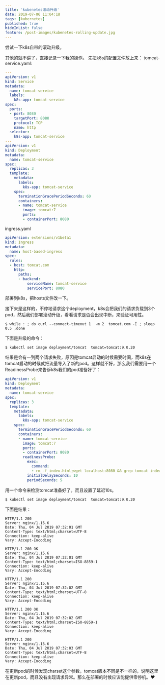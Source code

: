 ```yaml
---
title: 'kubenetes滚动升级'
date: 2019-07-06 11:04:18
tags: [kubernetes]
published: true
hideInList: false
feature: /post-images/kubenetes-rolling-update.jpg
---
```


尝试一下k8s自带的滚动升级。
<!-- more -->

其他的就不讲了，直接记录一下我的操作。
先把k8s的配置文件放上来：
tomcat-service.yaml: 
``` YAML
---
apiVersion: v1
kind: Service
metadata:
  name: tomcat-service
  labels:
    k8s-app: tomcat-service
spec:
  ports:
  - port: 8080
    targetPort: 8080
    protocol: TCP
    name: http
  selector:
    k8s-app: tomcat-service
---
apiVersion: v1
kind: Deployment
metadata:
  name: tomcat-service
spec:
  replicas: 3
  template:
    metadata:
      labels:
        k8s-app: tomcat-service
    spec:
      terminationGracePeriodSeconds: 60
      containers:
      - name: tomcat-service
        image: tomcat:7
        ports:
        - containerPort: 8080
```
ingress.yaml
```yaml
apiVersion: extensions/v1beta1
kind: Ingress
metadata:
  name: host-based-ingress
spec:
  rules:
  - host: tomcat.com
    http:
      paths:
      - backend:
          serviceName: tomcat-service
          servicePort: 8080
```
部署到k8s，把hosts文件改一下。

接下来是这样的，不停地请求这个deployment，k8s会把我们的请求负载到3个pod，然后我们部署滚动升级，看看请求是否会出现中断，来验证可用性。
```shell
$ while : ; do curl --connect-timeout 1  -m 2  tomcat.com -I ; sleep 0.5 ;done
```
下面是升级的命令：
```shell
$ kubectl set image deployment/tomcat  tomcat=tomcat:9.0.20
```
结果是会有一到两个请求失败，原因是tomcat启动的时候需要时间，而k8s在tomcat启动的时候就把流量导入了新的pod。这样就不好，那么我们需要用一个ReadinessProbe来告诉k8s我们的pod准备好了：
```yaml
apiVersion: v1
kind: Deployment
metadata:
  name: tomcat-service
spec:
  replicas: 3
  template:
    metadata:
      labels:
        k8s-app: tomcat-service
    spec:
      terminationGracePeriodSeconds: 60
      containers:
      - name: tomcat-service
        image: tomcat:7
        ports:
        - containerPort: 8080
        readinessProbe:
          exec:
            command:
            - rm -f index.html;wget localhost:8080 && grep tomcat index.html
          initialDelaySeconds: 10
          periodSeconds: 5
```
用一个命令来检测tomcat准备好了，而且设置了延迟10s。
```shell
$ kubectl set image deployment/tomcat  tomcat=tomcat:9.0.20
```

下面是结果：
```shell
HTTP/1.1 200
Server: nginx/1.15.6
Date: Thu, 04 Jul 2019 07:32:01 GMT
Content-Type: text/html;charset=UTF-8
Connection: keep-alive
Vary: Accept-Encoding

HTTP/1.1 200 OK
Server: nginx/1.15.6
Date: Thu, 04 Jul 2019 07:32:01 GMT
Content-Type: text/html;charset=ISO-8859-1
Connection: keep-alive
Vary: Accept-Encoding

HTTP/1.1 200
Server: nginx/1.15.6
Date: Thu, 04 Jul 2019 07:32:02 GMT
Content-Type: text/html;charset=UTF-8
Connection: keep-alive
Vary: Accept-Encoding

HTTP/1.1 200 OK
Server: nginx/1.15.6
Date: Thu, 04 Jul 2019 07:32:02 GMT
Content-Type: text/html;charset=ISO-8859-1
Connection: keep-alive
Vary: Accept-Encoding

HTTP/1.1 200
Server: nginx/1.15.6
Date: Thu, 04 Jul 2019 07:32:03 GMT
Content-Type: text/html;charset=UTF-8
Connection: keep-alive
Vary: Accept-Encoding
```
在更新pod的时候发现charset这个参数，tomcat版本不同是不一样的，说明这里在更新pod，而且没有出现请求异常。那么在部署的时候应该能提供零停机。❤️
